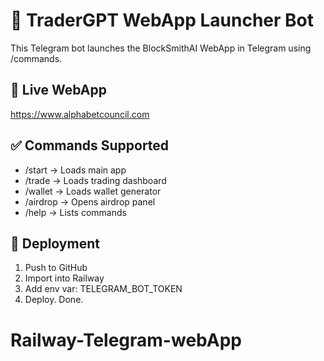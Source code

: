 # 🤖 TraderGPT WebApp Launcher Bot

This Telegram bot launches the BlockSmithAI WebApp in Telegram using /commands.

## 🔗 Live WebApp
https://www.alphabetcouncil.com

## ✅ Commands Supported
- /start → Loads main app
- /trade → Loads trading dashboard
- /wallet → Loads wallet generator
- /airdrop → Opens airdrop panel
- /help → Lists commands

## 🚀 Deployment
1. Push to GitHub
2. Import into Railway
3. Add env var: TELEGRAM_BOT_TOKEN
4. Deploy. Done.
# Railway-Telegram-webApp
